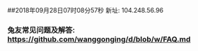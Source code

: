 ##2018年09月28日07时08分57秒 新址: 104.248.56.96
### 兔友常见问题及解答: https://github.com/wanggonging/d/blob/w/FAQ.md

